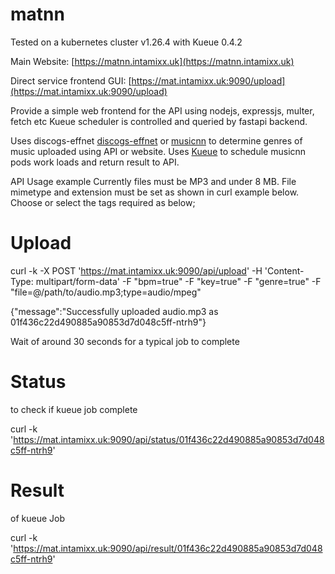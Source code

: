 # matnn
Tested on a kubernetes cluster v1.26.4 with Kueue 0.4.2

Main Website: [https://matnn.intamixx.uk](https://matnn.intamixx.uk)

Direct service frontend GUI: [https://mat.intamixx.uk:9090/upload](https://mat.intamixx.uk:9090/upload)

Provide a simple web frontend for the API using nodejs, expressjs, multer, fetch etc
Kueue scheduler is controlled and queried by fastapi backend.

Uses discogs-effnet [discogs-effnet](https://essentia.upf.edu/models.html#discogs-effnet) or [musicnn](https://github.com/jordipons/musicnn) to determine genres of music uploaded using API or website.
Uses [Kueue](https://kueue.sigs.k8s.io) to schedule musicnn pods work loads and return result to API.

API Usage example
Currently files must be MP3 and under 8 MB.  File mimetype and extension must be set as shown in curl example below.  Choose or select the tags required as below;

# Upload
curl -k -X POST 'https://mat.intamixx.uk:9090/api/upload' -H 'Content-Type: multipart/form-data' -F "bpm=true" -F "key=true" -F "genre=true" -F  "file=@/path/to/audio.mp3;type=audio/mpeg"

{"message":"Successfully uploaded audio.mp3 as 01f436c22d490885a90853d7d048c5ff-ntrh9"}

Wait of around 30 seconds for a typical job to complete

# Status
to check if kueue job complete

curl -k 'https://mat.intamixx.uk:9090/api/status/01f436c22d490885a90853d7d048c5ff-ntrh9' 

# Result
of kueue Job

curl -k 'https://mat.intamixx.uk:9090/api/result/01f436c22d490885a90853d7d048c5ff-ntrh9'

